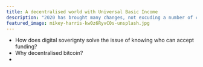 ```yaml
---
title: A decentralised world with Universal Basic Income
description: "2020 has brought many changes, not excuding a number of changes to the tools that I use on a day to day basis."
featured_image: mikey-harris-kw0z6RyvC0s-unsplash.jpg
---
```


- How does digital soverignty solve the issue of knowing who can accept funding?
- Why decentralised bitcoin?
- 